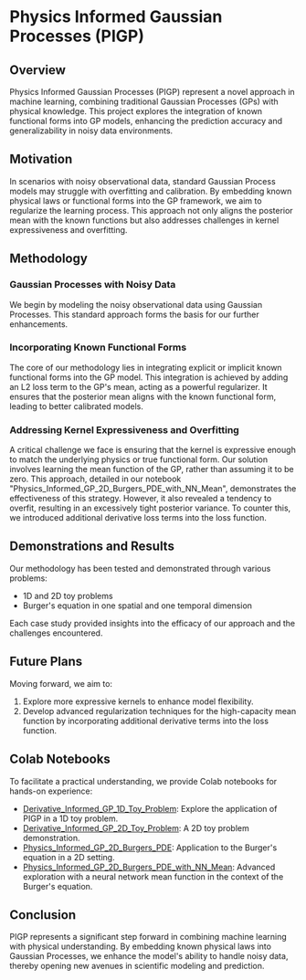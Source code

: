 # Physics Informed Gaussian Processes (PIGP)

## Overview
Physics Informed Gaussian Processes (PIGP) represent a novel approach in machine learning, combining traditional Gaussian Processes (GPs) with physical knowledge. This project explores the integration of known functional forms into GP models, enhancing the prediction accuracy and generalizability in noisy data environments.

## Motivation
In scenarios with noisy observational data, standard Gaussian Process models may struggle with overfitting and calibration. By embedding known physical laws or functional forms into the GP framework, we aim to regularize the learning process. This approach not only aligns the posterior mean with the known functions but also addresses challenges in kernel expressiveness and overfitting.

## Methodology

### Gaussian Processes with Noisy Data
We begin by modeling the noisy observational data using Gaussian Processes. This standard approach forms the basis for our further enhancements.

### Incorporating Known Functional Forms
The core of our methodology lies in integrating explicit or implicit known functional forms into the GP model. This integration is achieved by adding an L2 loss term to the GP's mean, acting as a powerful regularizer. It ensures that the posterior mean aligns with the known functional form, leading to better calibrated models.

### Addressing Kernel Expressiveness and Overfitting
A critical challenge we face is ensuring that the kernel is expressive enough to match the underlying physics or true functional form. Our solution involves learning the mean function of the GP, rather than assuming it to be zero. This approach, detailed in our notebook "Physics_Informed_GP_2D_Burgers_PDE_with_NN_Mean", demonstrates the effectiveness of this strategy. However, it also revealed a tendency to overfit, resulting in an excessively tight posterior variance. To counter this, we introduced additional derivative loss terms into the loss function.

## Demonstrations and Results
Our methodology has been tested and demonstrated through various problems:
- 1D and 2D toy problems
- Burger's equation in one spatial and one temporal dimension

Each case study provided insights into the efficacy of our approach and the challenges encountered.

## Future Plans
Moving forward, we aim to:
1. Explore more expressive kernels to enhance model flexibility.
2. Develop advanced regularization techniques for the high-capacity mean function by incorporating additional derivative terms into the loss function.

## Colab Notebooks
To facilitate a practical understanding, we provide Colab notebooks for hands-on experience:
- [Derivative_Informed_GP_1D_Toy_Problem](https://colab.research.google.com/github/rfarell/Physics_Informed_Gaussian_Processes/blob/main/notebooks/Derivative_Informed_GP_1D_Toy_Problem.ipynb): Explore the application of PIGP in a 1D toy problem.
- [Derivative_Informed_GP_2D_Toy_Problem](https://colab.research.google.com/github/rfarell/Physics_Informed_Gaussian_Processes/blob/main/notebooks/Derivative_Informed_GP_2D_Toy_Problem.ipynb): A 2D toy problem demonstration.
- [Physics_Informed_GP_2D_Burgers_PDE](https://colab.research.google.com/github/rfarell/Physics_Informed_Gaussian_Processes/blob/main/notebooks/Physics_Informed_GP_2D_Burgers_PDE.ipynb): Application to the Burger's equation in a 2D setting.
- [Physics_Informed_GP_2D_Burgers_PDE_with_NN_Mean](https://colab.research.google.com/github/rfarell/Physics_Informed_Gaussian_Processes/blob/main/notebooks/Physics_Informed_GP_2D_Burgers_PDE_with_NN_Mean.ipynb): Advanced exploration with a neural network mean function in the context of the Burger's equation.

## Conclusion
PIGP represents a significant step forward in combining machine learning with physical understanding. By embedding known physical laws into Gaussian Processes, we enhance the model's ability to handle noisy data, thereby opening new avenues in scientific modeling and prediction.


<!-- 
### Colab Reduced Order Modeling Tutorials
- 📔 [Derivative_Informed_GP_1D_Toy_Problem](https://colab.research.google.com/github/rfarell/Physics_Informed_Gaussian_Processes/blob/main/notebooks/Derivative_Informed_GP_1D_Toy_Problem.ipynb)
- 📔 [Derivative_Informed_GP_2D_Toy_Problem](https://colab.research.google.com/github/rfarell/Physics_Informed_Gaussian_Processes/blob/main/notebooks/Derivative_Informed_GP_2D_Toy_Problem.ipynb)
- 📔 [Physics_Informed_GP_2D_Burgers_PDE](https://colab.research.google.com/github/rfarell/Physics_Informed_Gaussian_Processes/blob/main/notebooks/Physics_Informed_GP_2D_Burgers_PDE.ipynb)
- 📔 [Physics_Informed_GP_2D_Burgers_PDE_with_NN_Mean](https://colab.research.google.com/github/rfarell/Physics_Informed_Gaussian_Processes/blob/main/notebooks/Physics_Informed_GP_2D_Burgers_PDE_with_NN_Mean.ipynb)


## Tasks
- Compare Matérn, Spectral, Squared Exponential, and RBF kernels
- Learn the mean function of the GP for better derivative matching. My hypothesis is that this is a better approach than using more expressive kernels. Compare the performance of the GP with and without the mean function.
- Use Stochastic Sparse Variational Gaussian Processes with Multiple Outputs.
 -->

